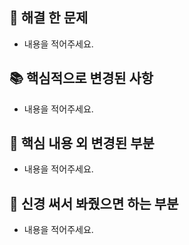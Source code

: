 ## 🎲 해결 한 문제

- 내용을 적어주세요.

## 📚 핵심적으로 변경된 사항

- 내용을 적어주세요.

## 🤔 핵심 내용 외 변경된 부분

- 내용을 적어주세요.

## 🎸 신경 써서 봐줬으면 하는 부분

- 내용을 적어주세요.